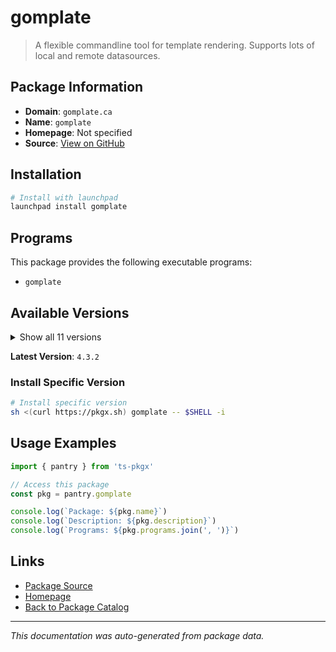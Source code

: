 # gomplate

> A flexible commandline tool for template rendering. Supports lots of local and remote datasources.

## Package Information

- **Domain**: `gomplate.ca`
- **Name**: `gomplate`
- **Homepage**: Not specified
- **Source**: [View on GitHub](https://github.com/pkgxdev/pantry/tree/main/projects/gomplate.ca/package.yml)

## Installation

```bash
# Install with launchpad
launchpad install gomplate
```

## Programs

This package provides the following executable programs:

- `gomplate`

## Available Versions

<details>
<summary>Show all 11 versions</summary>

- `4.3.2`, `4.3.1`, `4.3.0`, `4.2.0`, `4.1.0`
- `4.0.1`, `4.0.0`, `3.11.8`, `3.11.7`, `3.11.6`
- `3.11.4`

</details>

**Latest Version**: `4.3.2`

### Install Specific Version

```bash
# Install specific version
sh <(curl https://pkgx.sh) gomplate -- $SHELL -i
```

## Usage Examples

```typescript
import { pantry } from 'ts-pkgx'

// Access this package
const pkg = pantry.gomplate

console.log(`Package: ${pkg.name}`)
console.log(`Description: ${pkg.description}`)
console.log(`Programs: ${pkg.programs.join(', ')}`)
```

## Links

- [Package Source](https://github.com/pkgxdev/pantry/tree/main/projects/gomplate.ca/package.yml)
- [Homepage](#)
- [Back to Package Catalog](../../package-catalog.md)

---

*This documentation was auto-generated from package data.*
